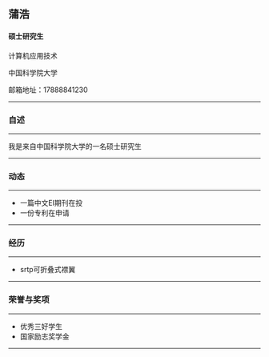 ## 蒲浩
#### 硕士研究生
计算机应用技术

中国科学院大学

邮箱地址：17888841230

---

### 自述
---
我是来自中国科学院大学的一名硕士研究生

---
### 动态
---
* 一篇中文EI期刊在投
* 一份专利在申请

---

### 经历
---
* srtp可折叠式襟翼

---

### 荣誉与奖项
---
* 优秀三好学生
* 国家励志奖学金

---
